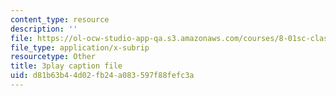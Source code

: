 ```yaml
---
content_type: resource
description: ''
file: https://ol-ocw-studio-app-qa.s3.amazonaws.com/courses/8-01sc-classical-mechanics-fall-2016/d81b63b44d02fb24a083597f88fefc3a_fLuyZ7ayDog.srt
file_type: application/x-subrip
resourcetype: Other
title: 3play caption file
uid: d81b63b4-4d02-fb24-a083-597f88fefc3a
---
```

